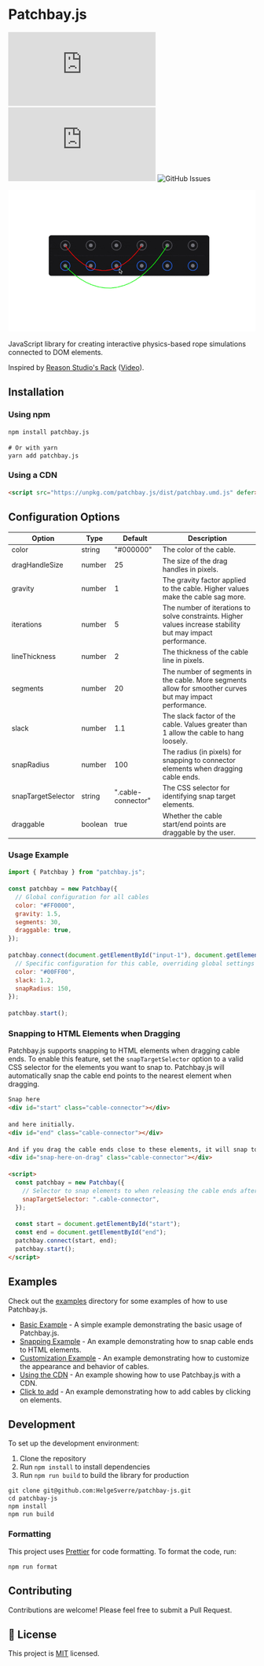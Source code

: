 # Patchbay.js

[![NPM](https://img.shields.io/npm/v/patchbay.js)](https://www.npmjs.com/package/patchbay.js)
![NPM License](https://img.shields.io/npm/l/patchbay.js)
![GitHub Issues](https://img.shields.io/github/issues/helgesverre/patchbay-js)

![Patchbay.js](./art/demo.gif)

JavaScript library for creating interactive physics-based rope simulations connected to DOM
elements.

Inspired
by [Reason Studio's Rack](https://www.reasonstudios.com/rack#:~:text=hear%20what%20happens.-,FLIP%20THE%20RACK,-Scary%20to%20some) ([Video](https://www.reasonstudios.com/videos/Flip-the-rack.mp4)).

## Installation

### Using npm

```shell
npm install patchbay.js

# Or with yarn
yarn add patchbay.js
```

### Using a CDN

```html
<script src="https://unpkg.com/patchbay.js/dist/patchbay.umd.js" defer></script>
```

## Configuration Options

| Option             | Type    | Default            | Description                                                                                                 |
| ------------------ | ------- | ------------------ | ----------------------------------------------------------------------------------------------------------- |
| color              | string  | "#000000"          | The color of the cable.                                                                                     |
| dragHandleSize     | number  | 25                 | The size of the drag handles in pixels.                                                                     |
| gravity            | number  | 1                  | The gravity factor applied to the cable. Higher values make the cable sag more.                             |
| iterations         | number  | 5                  | The number of iterations to solve constraints. Higher values increase stability but may impact performance. |
| lineThickness      | number  | 2                  | The thickness of the cable line in pixels.                                                                  |
| segments           | number  | 20                 | The number of segments in the cable. More segments allow for smoother curves but may impact performance.    |
| slack              | number  | 1.1                | The slack factor of the cable. Values greater than 1 allow the cable to hang loosely.                       |
| snapRadius         | number  | 100                | The radius (in pixels) for snapping to connector elements when dragging cable ends.                         |
| snapTargetSelector | string  | ".cable-connector" | The CSS selector for identifying snap target elements.                                                      |
| draggable          | boolean | true               | Whether the cable start/end points are draggable by the user.                                               |

### Usage Example

```javascript
import { Patchbay } from "patchbay.js";

const patchbay = new Patchbay({
  // Global configuration for all cables
  color: "#FF0000",
  gravity: 1.5,
  segments: 30,
  draggable: true,
});

patchbay.connect(document.getElementById("input-1"), document.getElementById("output-2"), {
  // Specific configuration for this cable, overriding global settings
  color: "#00FF00",
  slack: 1.2,
  snapRadius: 150,
});

patchbay.start();
```

### Snapping to HTML Elements when Dragging

Patchbay.js supports snapping to HTML elements when dragging cable ends. To enable this feature, set the
`snapTargetSelector` option to a valid CSS selector for the elements you want to snap to. Patchbay.js will automatically
snap the cable end points to the nearest element when dragging.

```html
Snap here
<div id="start" class="cable-connector"></div>

and here initially.
<div id="end" class="cable-connector"></div>

And if you drag the cable ends close to these elements, it will snap to them.
<div id="snap-here-on-drag" class="cable-connector"></div>

<script>
  const patchbay = new Patchbay({
    // Selector to snap elements to when releasing the cable ends after dragging
    snapTargetSelector: ".cable-connector",
  });

  const start = document.getElementById("start");
  const end = document.getElementById("end");
  patchbay.connect(start, end);
  patchbay.start();
</script>
```

## Examples

Check out the [examples](./examples) directory for some examples of how to use Patchbay.js.

- [Basic Example](./examples/basic-usage.html) - A simple example demonstrating the basic usage of Patchbay.js.
- [Snapping Example](./examples/snapping.html) - An example demonstrating how to snap cable ends to HTML elements.
- [Customization Example](./examples/configurations.html) - An example demonstrating how to customize the appearance and
  behavior of cables.
- [Using the CDN](./examples/using-cdn-link.html) - An example showing how to use Patchbay.js with a CDN.
- [Click to add](./examples/click-to-add.html) - An example demonstrating how to add cables by clicking on elements.

## Development

To set up the development environment:

1. Clone the repository
2. Run `npm install` to install dependencies
3. Run `npm run build` to build the library for production

```shell
git clone git@github.com:HelgeSverre/patchbay-js.git
cd patchbay-js
npm install
npm run build
```

### Formatting

This project uses [Prettier](https://prettier.io/) for code formatting. To format the code, run:

```shell
npm run format
```

## Contributing

Contributions are welcome! Please feel free to submit a Pull Request.

## 📝 License

This project is [MIT](https://opensource.org/licenses/MIT) licensed.
